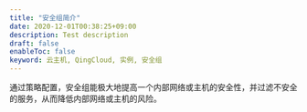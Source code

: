 ```yaml
---
title: "安全组简介"
date: 2020-12-01T00:38:25+09:00
description: Test description
draft: false
enableToc: false
keyword: 云主机, QingCloud, 实例, 安全组
---
```




通过策略配置，安全组能极大地提高一个内部网络或主机的安全性，并过滤不安全的服务，从而降低内部网络或主机的风险。
